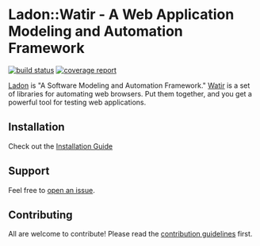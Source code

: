 # Ladon::Watir - A Web Application Modeling and Automation Framework

[![build status](https://gitlab.athenahealth.com/ladon/ladon-watir/badges/master/build.svg)](https://gitlab.athenahealth.com/ladon/ladon-watir/commits/master) [![coverage report](https://gitlab.athenahealth.com/ladon/ladon-watir/badges/master/coverage.svg)](https://gitlab.athenahealth.com/ladon/ladon-watir/commits/master)

[Ladon](https://gitlab.athenahealth.com/ladon/ladon) is "A Software Modeling and Automation Framework." [Watir](http://watir.github.io/) is a set of libraries for automating web browsers. Put them together, and you get a powerful tool for testing web applications.

## Installation

Check out the [Installation Guide](https://gitlab.athenahealth.com/ladon/ladon-watir/wikis/installation)

## Support

Feel free to [open an issue](https://gitlab.athenahealth.com/ladon/ladon-watir/issues/new).

## Contributing

All are welcome to contribute! Please read the [contribution guidelines](CONTRIBUTING.md) first.
